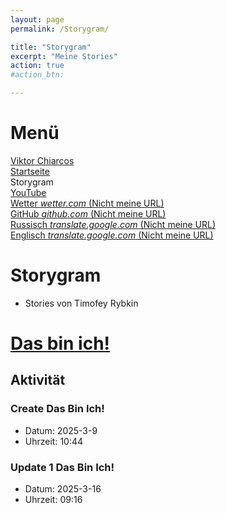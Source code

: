 ```yaml
---
layout: page
permalink: /Storygram/

title: "Storygram"
excerpt: "Meine Stories"
action: true
#action_btn:

---
```

<script>
  alert("Achtung! Nach jeder änderung von einer Story wird die Versionsnummer geändert!")
  alert("Mit freundlichen Grüßen Timofey Rybkin")
</script>


# Menü
[Viktor Chiarcos](http://viktor-chiarcos.github.io)\
[Startseite](/)\
Storygram\
[YouTube](/youtube)\
[Wetter *wetter.com* (Nicht meine URL)](http://wetter.com)\
[GitHub *github.com* (Nicht meine URL)](http://github.com/rybkintimofey28)\
[Russisch *translate.google.com* (Nicht meine URL)](https://rybkintimofey28-github-io.translate.goog/?_x_tr_sl=de&_x_tr_tl=ru&_x_tr_hl=de&_x_tr_pto=wapp)\
[Englisch *translate.google.com* (Nicht meine URL)](https://rybkintimofey28-github-io.translate.goog/?_x_tr_sl=de&_x_tr_tl=en&_x_tr_hl=de&_x_tr_pto=wapp)


# Storygram
+ Stories von Timofey Rybkin

# [Das bin ich!](/Storygram/stories/2025-3-9/Das-bin-ich/v2/)
## Aktivität
### Create Das Bin Ich!
- Datum: 2025-3-9
- Uhrzeit: 10:44
### Update 1 Das Bin Ich!
- Datum: 2025-3-16
- Uhrzeit: 09:16
